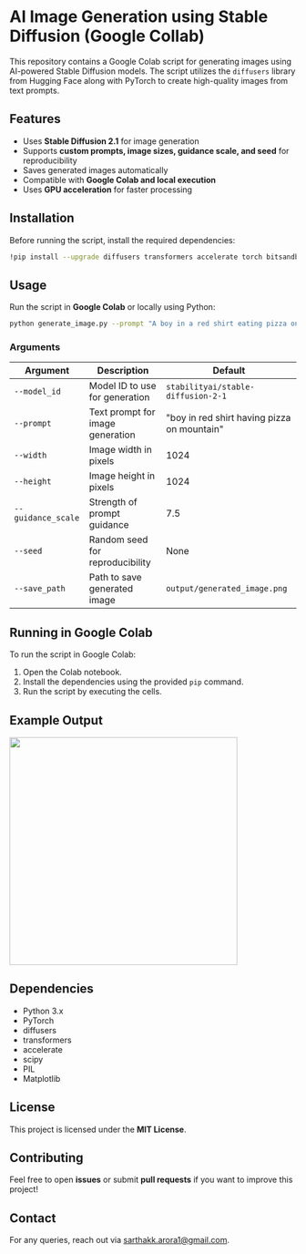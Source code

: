 # AI Image Generation using Stable Diffusion (Google Collab)

This repository contains a Google Colab script for generating images using AI-powered Stable Diffusion models. The script utilizes the `diffusers` library from Hugging Face along with PyTorch to create high-quality images from text prompts.

## Features
- Uses **Stable Diffusion 2.1** for image generation
- Supports **custom prompts, image sizes, guidance scale, and seed** for reproducibility
- Saves generated images automatically
- Compatible with **Google Colab and local execution**
- Uses **GPU acceleration** for faster processing

## Installation
Before running the script, install the required dependencies:
```bash
!pip install --upgrade diffusers transformers accelerate torch bitsandbytes scipy safetensors xformers
```

## Usage
Run the script in **Google Colab** or locally using Python:
```bash
python generate_image.py --prompt "A boy in a red shirt eating pizza on a mountain" --width 1024 --height 1024 --guidance_scale 7.5 --save_path output/generated_image.png
```

### Arguments
| Argument | Description | Default |
|----------|-------------|---------|
| `--model_id` | Model ID to use for generation | `stabilityai/stable-diffusion-2-1` |
| `--prompt` | Text prompt for image generation | "boy in red shirt having pizza on mountain" |
| `--width` | Image width in pixels | 1024 |
| `--height` | Image height in pixels | 1024 |
| `--guidance_scale` | Strength of prompt guidance | 7.5 |
| `--seed` | Random seed for reproducibility | None |
| `--save_path` | Path to save generated image | `output/generated_image.png` |

## Running in Google Colab
To run the script in Google Colab:
1. Open the Colab notebook.
2. Install the dependencies using the provided `pip` command.
3. Run the script by executing the cells.

## Example Output

<img src="https://github.com/user-attachments/assets/3dd10b55-9784-4a3a-b4b9-5d58cfe3401c" width="400"/>


## Dependencies
- Python 3.x
- PyTorch
- diffusers
- transformers
- accelerate
- scipy
- PIL
- Matplotlib

## License
This project is licensed under the **MIT License**.

## Contributing
Feel free to open **issues** or submit **pull requests** if you want to improve this project!

## Contact
For any queries, reach out via sarthakk.arora1@gmail.com.

